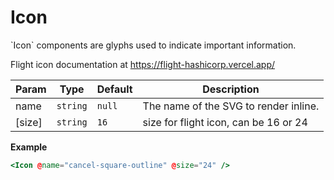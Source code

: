 
# Icon
&#x60;Icon&#x60; components are glyphs used to indicate important information.

Flight icon documentation at https://flight-hashicorp.vercel.app/

| Param | Type | Default | Description |
| --- | --- | --- | --- |
| name | <code>string</code> | <code>null</code> | The name of the SVG to render inline. |
| [size] | <code>string</code> | <code>16</code> | size for flight icon, can be 16 or 24 |

**Example**  
```hbs preview-template
<Icon @name="cancel-square-outline" @size="24" />
```

